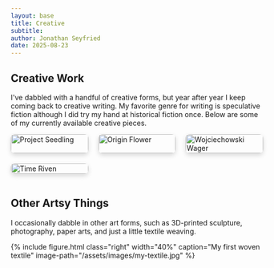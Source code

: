 ```yaml
---
layout: base
title: Creative
subtitle: 
author: Jonathan Seyfried
date: 2025-08-23
---
```


## Creative Work
I've dabbled with a handful of creative forms, but year after year I keep coming back to creative writing. My favorite genre for writing is speculative fiction although I did try my hand at historical fiction once. Below are some of my currently available creative pieces.

<div class="bookshelf">
  <a href="https://www.amazon.com/Project-Seedling-Short-Jonathan-Seyfried-ebook/dp/B0B9LNTSS6" target="_blank" rel="noopener noreferrer">
    <img src="{{ site.baseurl }}/assets/images/project-seedling.jpg" alt="Project Seedling">
  </a>
  <a href="https://www.amazon.com/Origin-Flower-Jonathan-Seyfried-ebook/dp/B09XGWNH1W" target="_blank" rel="noopener noreferrer">
    <img src="{{ site.baseurl }}/assets/images/origin-flower.jpg" alt="Origin Flower">
  </a>
  <a href="https://www.amazon.com/Wojciechowski-Wager-Jonathan-Seyfried-ebook/dp/B0B3WBYTNV" target="_blank" rel="noopener noreferrer">
    <img src="{{ site.baseurl }}/assets/images/wojciechowski-wager.jpg" alt="Wojciechowski Wager">
  </a>
  <a href="https://www.amazon.com/Time-Riven-Jonathan-Seyfried-ebook/dp/B0D1P2G6B2" target="_blank" rel="noopener noreferrer">
    <img src="{{ site.baseurl }}/assets/images/time-riven.jpg" alt="Time Riven">
  </a>
</div>



<style>
.bookshelf {
  display: grid;
  grid-template-columns: repeat(auto-fit, minmax(150px, 1fr));
  gap: 20px;
  max-width: 900px;
  margin: 0 auto;
}
.bookshelf a {
  display: block;
  transition: transform 0.2s ease;
}
.bookshelf a:hover {
  transform: scale(1.05);
}
.bookshelf img {
  width: 100%;
  height: auto;
  border-radius: 8px;
  box-shadow: 0 4px 10px rgba(0,0,0,0.15);
}
</style>

<br style="clear: both">

## Other Artsy Things
I occasionally dabble in other art forms, such as 3D-printed sculpture, photography, paper arts, and just a little textile weaving.

{% include figure.html
  class="right"
  width="40%"
  caption="My first woven textile"
  image-path="/assets/images/my-textile.jpg"
%}

